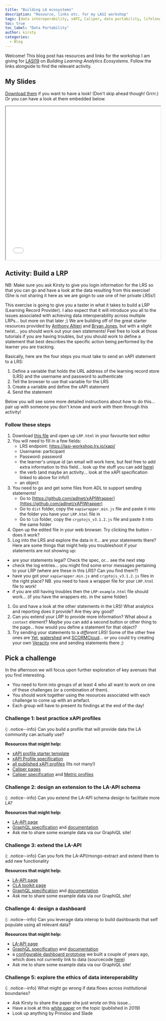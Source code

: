 ```yaml
---
title: "Building LA ecosystems"
description: "Resource, links etc. for my LASI workshop"
tags: [data interoperability, xAPI, Caliper, data portability, lifelong learning]
toc: true
toc_label: "Data Portability"
author: kirsty
categories:
  - Blog
---
```


Welcome! This blog post has resources and links for the workshop I am giving for [LASI19](https://solaresearch.org/events/lasi/lasi19/) on *Building Learning Analytics Ecosystems*. Follow the links alongside to find the relevant activity.

## My Slides

[Download them]({{site.baseurl}}/assets/slides/BuildingLAEcosystems.pptx) if you want to have a look! (Don't skip ahead though! Grrrr.) Or you can have a look  at them embedded below.

<iframe src = "{{site.baseurl}}/assets/slides/BuildingLAEcosystems.pdf" width='100%' height='500' type='application/pdf' allowfullscreen></iframe>

##  Activity: Build a LRP

NB: Make sure you ask Kirsty to give you login information for the LRS so that you can go and have a look at the data resulting from this exercise! (She is not sharing it here as we are goign to use one of her private LRSs!)

This exercise is going to give you a taster in what it takes to build a LRP (Learning Record Provider). I also expect that it will introduce you all to the issues associated with achieving data interoperability across multiple LRPs... but more on that later  ;) We are building off of the great starter resources provided by [Anthony Altieri](https://learningsolutionsmag.com/articles/2322/getting-started-with-xapi-four-lines-of-code) and [Bryan Jones](https://elearningart.com/blog/xapi/), but  with a slight twist... you should work out  your own statements! Feel free to look at those tutorials if you are having troubles, but you should work to define a statement that best describes the specific action being performed by the learner you are tracking.

Basically, here are the four steps you must take to send an xAPI statement to a LRS:

1. Define a variable that holds the URL address of the learning record store (LRS) and the username and password to authenticate
1. Tell the browser to use that variable for the LRS
1. Create a variable and define the xAPI statement
1. Send the statement

Below you will see some more detailed instructions about how to do this... pair up with someone you don't know and work with them through this activity!

### Follow these steps

1. Download [this file]({{site.baseurl}}/assets/LRPexercise.zip) and open up `LRP.html` in your favourite text editor
1. You will need to fill in a few fields:   
    - LRS endpoint: https://lasi-workshop.lrs.io/xapi/
    - Username: participant
    - Password: password
    - the learner's unique id (an email will work here, but feel free to add extra information to this field... look up the stuff you can add [here](https://github.com/adlnet/xAPI-Spec/blob/master/xAPI-Data.md#actor))
    - the verb (and maybe an activity... look at the xAPI specification linked to above for info!)
    - an object
1. You need to go and get some files from ADL to support sending statements!  
    - Go to [https://github.com/adlnet/xAPIWrapper](https://github.com/adlnet/xAPIWrapper)
    - Go to `dist` folder, copy the `xapiwrapper.min.js` file and paste it into the folder you have your `LRP.html` file in
    - Go to `lib` folder, copy the `cryptojs_v3.1.2.js` file and paste it into the same folder
1. Open up the edited file in your web browser. Try clicking the button - does it work?
1. Log into the LRS and explore the data in it... are your statements there? Here are some things that might help  you troubleshoot if your statements are not showing up:  
  - are your statements legal? Check the spec, or... see the next step
  - check the log entries... you might find some error messages pertaining to your LRP (where are these in this LRS? Can you find them?)
  - have you got your `xapiwrapper.min.js` and `cryptojs_v3.1.2.js` files in the right place? NB. you need to have a wrapper file for your `LRP.html` file to work!
  - if you are still having troubles then the `LRP-example.html` file should work... (if you have the wrappers etc. in the same folder)
1. Go and have a look at the other statements in the LRS! What analytics and reporting does it provide? Are they any good?
1. Can you extend your LRP to provide more information? What about a `context` element? Maybe you can add a second button or other thing to the page... how would you define a statement for that object?
1. Try  sending your statements to a *different* LRS! Some of the other free ones are [Yet](https://www.yetanalytics.com/free-sandbox-account), [watershed](https://www.watershedlrs.com/product/pricing/essentials-learning-record-store  
) and [SCORMCloud](https://rusticisoftware.com/products/scorm-cloud/)... or you could try creating your own [Veracity](https://lrs.io/) one and sending statements there ;)


## Pick a challenge

In the afternoon we will focus upon further exploration of key avenues that you find interesting.

- You need to form into groups of at least 4 who all want to work on one of these challenges (or a combination of them).
- You should work together using the resources associated with each challenge to come up with an artefact.
- Each group will have to present its findings at the end of the day!

### Challenge 1: best practice xAPI profiles

{: .notice--info}
Can you build a profile that will provide data the LA community can actually use?

**Resources that might help:**
- [xAPI profile starter template](https://www.imsglobal.org/sites/default/files/caliper/v1p1/caliper-spec-v1p1/caliper-spec-v1p1.html)
- [xAPI Profile specification](https://github.com/adlnet/xapi-profiles)
- [all published xAPI profiles](http://xapi.vocab.pub/) (Its not many!)
- [Caliper pages](https://www.imsglobal.org/activity/caliper)
- [Caliper specification](https://www.imsglobal.org/sites/default/files/caliper/v1p1/caliper-spec-v1p1/caliper-spec-v1p1.html) and [Metric profiles](https://www.imsglobal.org/caliper-11-metric-profiles)

### Challenge 2: design an extension to the LA-API schema

{: .notice--info}
Can you extend the LA-API schema design to facilitate more LA?

**Resources that might help:**
- [LA-API page]({{site.baseurl}}/tools/LA-API/)
- [GraphQL specification](https://graphql.github.io/graphql-spec/) and [documentation](https://graphql.org/)
- Ask me to share some example data via our GraphiQL site!

### Challenge 3: extend the LA-API

{: .notice--info}
Can you fork the LA-API/mongo-extract and extend them to add new functionality

**Resources that might help:**
- [LA-API page]({{site.baseurl}}/tools/LA-API/)
- [CLA toolkit page]({{site.baseurl}}/tools/CLAtoolkit/)
- [GraphQL specification](https://graphql.github.io/graphql-spec/) and [documentation](https://graphql.org/)
- Ask me to share some example data via our GraphiQL site!

### Challenge 4: design a dashboard

{: .notice--info}
Can you leverage data interop to build dashboards that self populate using all relevant data?

**Resources that might help:**
- [LA-API page]({{site.baseurl}}/tools/LA-API/)
- [GraphQL specification](https://graphql.github.io/graphql-spec/) and [documentation](https://graphql.org/)
- a [configurable dashboard prototype](http://canvasdashboard.utscic.edu.au/) we built a couple  of years ago, which does not currently link to data (sourcecode [here](https://github.com/uts-cic/CanvasDashboard))
- Ask me to share some example data via our GraphiQL site!

### Challenge 5: explore the ethics of data interoperability

{: .notice--info}
What might go wrong if data flows across institutional boundaries?

- Ask Kirsty to share the paper she just wrote on this issue...
- Have a look at this [white paper](https://www.researchgate.net/profile/Deborah_West7/publication/332263485_The_Ethics_of_Learning_Analytics_in_Australian_Higher_Education_DISCUSSION_PAPER_PREPARED_BY/links/5caab27e92851c64bd57b3f1/The-Ethics-of-Learning-Analytics-in-Australian-Higher-Education-DISCUSSION-PAPER-PREPARED-BY.pdf) on the topic (published in 2019)
- Look up anything by Prinsloo and Slade
